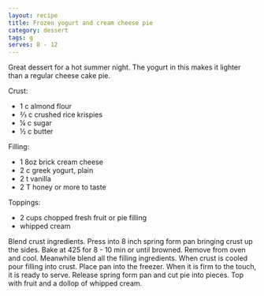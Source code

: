 ```yaml
---
layout: recipe
title: Frozen yogurt and cream cheese pie
category: dessert
tags: g
serves: 8 - 12
---
```

Great dessert for a hot summer night. The yogurt in this makes it lighter than a regular cheese cake pie.

Crust:
- 1 c almond flour
- ⅔ c crushed rice krispies
- ¼ c sugar
- ½ c butter

Filling:
- 1 8oz brick cream cheese
- 2 c greek yogurt, plain
- 2 t vanilla
- 2 T honey or more to taste

Toppings:
- 2 cups chopped fresh fruit or pie filling
- whipped cream

Blend crust ingredients. Press into 8 inch spring form pan bringing crust up the sides. Bake at 425 for 8 - 10 min or until browned. Remove from oven and cool.
Meanwhile blend all the filling ingredients. When crust is cooled pour filling into crust. Place pan into the freezer. When it is firm to the touch, it is ready to serve.
Release spring form pan and cut pie into pieces. Top with fruit and a dollop of whipped cream.
